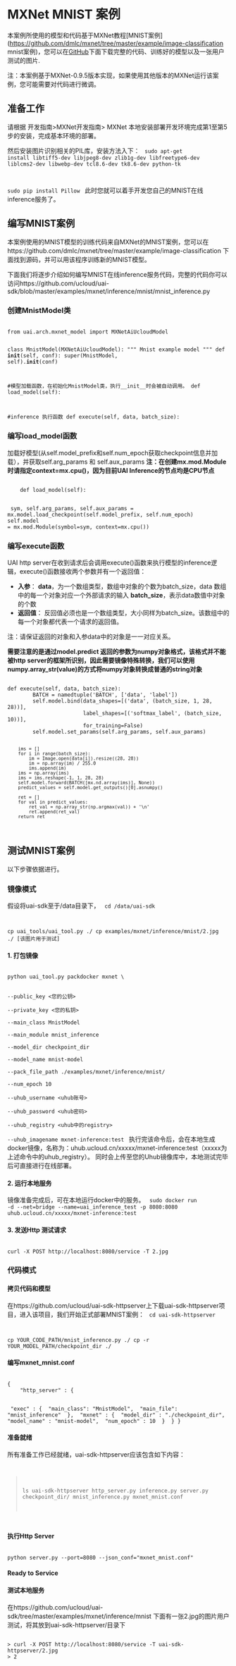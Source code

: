 

# MXNet MNIST 案例
本案例所使用的模型和代码基于MXNet教程[MNIST案例](https://github.com/dmlc/mxnet/tree/master/example/image-classification mnist案例)，您可以在[GitHub](https://github.com/ucloud/uai-sdk/blob/master/examples/mxnet/mnist/)下面下载完整的代码、训练好的模型以及一张用户测试的图片.

注：本案例基于MXNet-0.9.5版本实现，如果使用其他版本的MXNet运行该案例，您可能需要对代码进行微调。

## 准备工作
请根据 开发指南>MXNet开发指南> MXNet 本地安装部署开发环境[](uai-inference/guide/mxnet/local)完成第1至第5步的安装，完成基本环境的部署。

然后安装图片识别相关的PIL库，安装方法入下：
<code>
sudo apt-get install libtiff5-dev libjpeg8-dev zlib1g-dev libfreetype6-dev liblcms2-dev libwebp-dev tcl8.6-dev tk8.6-dev python-tk

sudo pip install Pillow
</code>
此时您就可以着手开发您自己的MNIST在线inference服务了。

## 编写MNIST案例
本案例使用的MNIST模型的训练代码来自MXNet的MNIST案例，您可以在https://github.com/dmlc/mxnet/tree/master/example/image-classification 下面找到源码，并可以用该程序训练新的MNIST模型。

下面我们将逐步介绍如何编写MNIST在线inference服务代码，完整的代码你可以访问https://github.com/ucloud/uai-sdk/blob/master/examples/mxnet/inference/mnist/mnist_inference.py

### 创建MnistModel类

<code>
from uai.arch.mxnet_model import MXNetAiUcloudModel

class MnistModel(MXNetAiUcloudModel):
  """ Mnist example model
  """
  def __init__(self, conf):
    super(MnistModel, self).__init__(conf)

  #模型加载函数，在初始化MnistModel类，执行__init__时会被自动调用。
  def load_model(self):

  #inference 执行函数
  def execute(self, data, batch_size):
</code>

### 编写load_model函数
加载好模型(从self.model\_prefix和self.num\_epoch获取checkpoint信息并加载），并获取self.arg\_params 和 self.aux\_params 
**注：在创建mx.mod.Module时请指定context=mx.cpu()，因为目前UAI Inference的节点均是CPU节点**

<code>
    def load_model(self):

​        sym, self.arg_params, self.aux_params = mx.model.load_checkpoint(self.model_prefix, self.num_epoch)
​        self.model = mx.mod.Module(symbol=sym, context=mx.cpu())
</code>

### 编写execute函数
UAI http server在收到请求后会调用execute()函数来执行模型的inference逻辑，execute()函数接收两个参数并有一个返回值：
- **入参**：
**data**，为一个数组类型，数组中对象的个数为batch\_size，data 数组中的每一个对象对应一个外部请求的输入
**batch\_size**，表示data数值中对象的个数
- **返回值**：
反回值必须也是一个数组类型，大小同样为batch\_size。该数组中的每一个对象都代表一个请求的返回值。

注：请保证返回的对象和入参data中的对象是一一对应关系。

**需要注意的是通过model.predict 返回的参数为numpy对象格式，该格式并不能被http server的框架所识别，因此需要镜像特殊转换，我们可以使用numpy.array\_str(value)的方式将numpy对象转换成普通的string对象**

<code>
def execute(self, data, batch_size):
        BATCH = namedtuple('BATCH', ['data', 'label'])
        self.model.bind(data_shapes=[('data', (batch_size, 1, 28, 28))],
                        label_shapes=[('softmax_label', (batch_size, 10))],
                        for_training=False)
        self.model.set_params(self.arg_params, self.aux_params)

        ims = []
        for i in range(batch_size):
            im = Image.open(data[i]).resize((28, 28))
            im = np.array(im) / 255.0
            ims.append(im)
        ims = np.array(ims)
        ims = ims.reshape(-1, 1, 28, 28)
        self.model.forward(BATCH([mx.nd.array(ims)], None))
        predict_values = self.model.get_outputs()[0].asnumpy()
       
        ret = []
        for val in predict_values:
            ret_val = np.array_str(np.argmax(val)) + '\n'
            ret.append(ret_val)
        return ret
</code>

## 测试MNIST案例
以下步骤依据[](uai-inference/guide/mxnet/test)进行。
### 镜像模式
假设将uai-sdk至于/data目录下，
<code>
cd /data/uai-sdk

cp uai_tools/uai_tool.py ./
cp examples/mxnet/inference/mnist/2.jpg ./  [该图片用于测试]
</code>
#### 1. 打包镜像
<code>
python uai_tool.py packdocker mxnet \

--public_key <您的公钥>  \
--private_key <您的私钥>  \
--main_class MnistModel  \
--main_module mnist_inference  \
--model_dir checkpoint_dir  \
--model_name mnist-model  \
--pack_file_path ./examples/mxnet/inference/mnist/ \
--num_epoch 10  \
--uhub_username <uhub账号> \
--uhub_password <uhub密码> \
--uhub_registry <uhub中的registry> \
--uhub_imagename mxnet-inference:test
</code>
执行完该命令后，会在本地生成docker镜像，名称为：uhub.ucloud.cn/xxxxx/mxnet-inference:test（xxxxx为上述命令中的uhub_registry）。
同时会上传至您的Uhub镜像库中，本地测试完毕后可直接进行在线部署。

#### 2. 运行本地服务
镜像准备完成后，可在本地运行docker中的服务。
<code>
sudo docker run -d --net=bridge --name=uai_inference_test -p 8080:8080 uhub.ucloud.cn/xxxxx/mxnet-inference:test
</code>

#### 3. 发送Http 测试请求
<code>
curl -X POST http://localhost:8080/service -T 2.jpg
</code>

### 代码模式
#### 拷贝代码和模型
在https://github.com/ucloud/uai-sdk-httpserver上下载uai-sdk-httpserver项目，进入该项目，我们开始正式部署MNIST案例：
<code>
cd uai-sdk-httpserver

cp YOUR_CODE_PATH/mnist_inference.py ./
cp -r YOUR_MODEL_PATH/checkpoint_dir ./
</code>

#### 编写mxnet_mnist.conf
<code>
{
    "http_server" : {

​        "exec" : {
​            "main_class": "MnistModel",
​            "main_file": "mnist_inference"
​        },
​        "mxnet" : {
​            "model_dir" : "./checkpoint_dir",
​            "model_name" : "mnist-model",
​            "num_epoch" : 10
​        }
​    }
}
</code>

#### 准备就绪
所有准备工作已经就绪，uai-sdk-httpserver应该包含如下内容：
<code>

> ls uai-sdk-httpserver
> http_server.py inference.py server.py checkpoint_dir/ mnist_inference.py mxnet_mnist.conf
</code>

#### 执行Http Server

<code>
python server.py --port=8080 --json_conf="mxnet_mnist.conf"
</code>

#### Ready to Service

#### 测试本地服务
在https://github.com/ucloud/uai-sdk/tree/master/examples/mxnet/inference/mnist 下面有一张2.jpg的图片用户测试，将其放到uai-sdk-httpserver/目录下

<code>
> curl -X POST http://localhost:8080/service -T uai-sdk-httpserver/2.jpg
> 2
</code>

